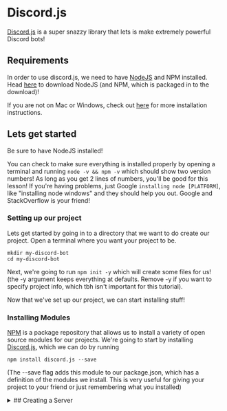 # Discord.js

[Discord.js](https://discord.js.org/) is a super snazzy library that lets is make extremely powerful Discord bots!

## Requirements

In order to use discord.js, we need to have [NodeJS](https://nodejs.org/en/download/) and NPM installed. Head [here](https://nodejs.org/en/download/) to download NodeJS (and NPM, which is packaged in to the download)!

If you are not on Mac or Windows, check out [here](https://nodejs.org/en/download/package-manager/) for more installation instructions.

## Lets get started

Be sure to have NodeJS installed!

You can check to make sure everything is installed properly by opening a terminal and running `node -v && npm -v` which should show two version numbers! As long as you get 2 lines of numbers, you'll be good for this lesson! If you're having problems, just Google `installing node [PLATFORM]`, like "installing node windows" and they should help you out. Google and StackOverflow is your friend!

### Setting up our project

Lets get started by going in to a directory that we want to do create our project. Open a terminal where you want your project to be.
```
mkdir my-discord-bot
cd my-discord-bot
```

Next, we're going to run `npm init -y` which will create some files for us! (the -y argument keeps everything at defaults. Remove -y if you want to specify project info, which tbh isn't important for this tutorial).

Now that we've set up our project, we can start installing stuff!

### Installing Modules

[NPM](https://www.npmjs.com/) is a package repository that allows us to install a variety of open source modules for our projects. We're going to start by installing [Discord.js](https://www.npmjs.com/package/discord.js), which we can do by running
```
npm install discord.js --save
```
(The --save flag adds this module to our package.json, which has a definition of the modules we install. This is very useful for giving your project to your friend or just remembering what you installed)

<details>
<summary>## Creating a Server</summary>

Now that you are able to make a bot, you need to make a place for it to live. To get started, open up Discord and follow these steps:

1: Select the plus button at the bottom of your server list.

![add a server](https://i.imgur.com/xpYb4bU.png)

2: Select the "Create My Own" button.

![create my own](https://i.imgur.com/0j2pswe.png)

3: Name the server whatever you want, and then click "Create"

![name server](https://i.imgur.com/OdIlEhC.png)

You should now see a blank server in your server list!

![blank server](https://i.imgur.com/YBfzuF5.png)
</details>
